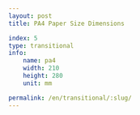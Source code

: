 ```yaml
---
layout: post
title: PA4 Paper Size Dimensions

index: 5
type: transitional
info:
    name: pa4
    width: 210
    height: 280
    unit: mm

permalink: /en/transitional/:slug/
---
```



